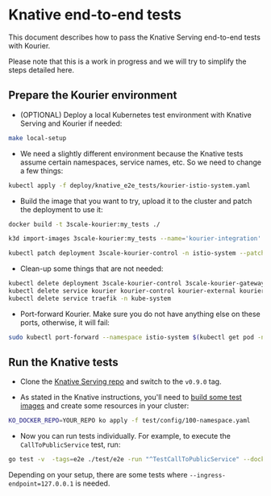 # Knative end-to-end tests

This document describes how to pass the Knative Serving end-to-end tests with
Kourier.

Please note that this is a work in progress and we will try to simplify the
steps detailed here.

## Prepare the Kourier environment

- (OPTIONAL) Deploy a local Kubernetes test environment with Knative Serving and Kourier if needed:
```bash
make local-setup
```

- We need a slightly different environment because the Knative tests assume
certain namespaces, service names, etc. So we need to change a few things:
```bash
kubectl apply -f deploy/knative_e2e_tests/kourier-istio-system.yaml
```

- Build the image that you want to try, upload it to the cluster and patch the
deployment to use it:
```bash
docker build -t 3scale-kourier:my_tests ./

k3d import-images 3scale-kourier:my_tests --name='kourier-integration'

kubectl patch deployment 3scale-kourier-control -n istio-system --patch "{\"spec\": {\"template\": {\"spec\": {\"containers\": [{\"name\": \"kourier-control\",\"image\": \"3scale-kourier:my_tests\",\"imagePullPolicy\": \"IfNotPresent\"}]}}}}"
```

- Clean-up some things that are not needed:
```bash
kubectl delete deployment 3scale-kourier-control 3scale-kourier-gateway -n knative-serving
kubectl delete service kourier kourier-control kourier-external kourier-internal -n knative-serving
kubectl delete service traefik -n kube-system
```

- Port-forward Kourier. Make sure you do not have anything else on these ports,
otherwise, it will fail:
```bash
sudo kubectl port-forward --namespace istio-system $(kubectl get pod -n istio-system -l "app=3scale-kourier-gateway" --output=jsonpath="{.items[0].metadata.name}") 80:8080 8081:8081 19000:19000 8443:8443
```

## Run the Knative tests

- Clone the [Knative Serving repo](https://github.com/knative/serving) and switch
to the `v0.9.0` tag.

- As stated in the Knative instructions, you'll need to [build some test
images](https://github.com/knative/serving/blob/master/test/README.md#test-images)
and create some resources in your cluster:
```bash
KO_DOCKER_REPO=YOUR_REPO ko apply -f test/config/100-namespace.yaml
```

- Now you can run tests individually. For example, to execute the
`CallToPublicService` test, run:
```bash
go test -v  -tags=e2e ./test/e2e -run "^TestCallToPublicService" --dockerrepo "YOUR_REPO" --kubeconfig="$HOME/.kube/config"
```

Depending on your setup, there are some tests where
`--ingress-endpoint=127.0.0.1` is needed.
